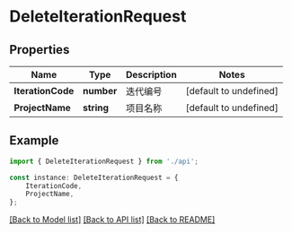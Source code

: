 # DeleteIterationRequest


## Properties

Name | Type | Description | Notes
------------ | ------------- | ------------- | -------------
**IterationCode** | **number** | 迭代编号 | [default to undefined]
**ProjectName** | **string** | 项目名称 | [default to undefined]

## Example

```typescript
import { DeleteIterationRequest } from './api';

const instance: DeleteIterationRequest = {
    IterationCode,
    ProjectName,
};
```

[[Back to Model list]](../README.md#documentation-for-models) [[Back to API list]](../README.md#documentation-for-api-endpoints) [[Back to README]](../README.md)
